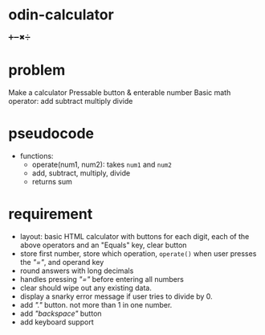 # odin-calculator
➕➖✖➗

# problem
Make a calculator
Pressable button & enterable number
Basic math operator: add subtract multiply divide

# pseudocode
- functions:
  - operate(num1, num2): takes `num1` and `num2` 
  - add, subtract, multiply, divide
  - returns sum

# requirement
- layout: basic HTML calculator with buttons for each digit, each of the above operators and an "Equals" key, clear button
- store first number, store which operation, `operate()` when user presses the *"="*, and operand key
- round answers with long decimals
- handles pressing *"="* before entering all numbers
- clear should wipe out any existing data.
- display a snarky error message if user tries to divide by 0.
- add *"."*  button. not more than 1 in one number.
- add *"backspace"* button
- add keyboard support  
